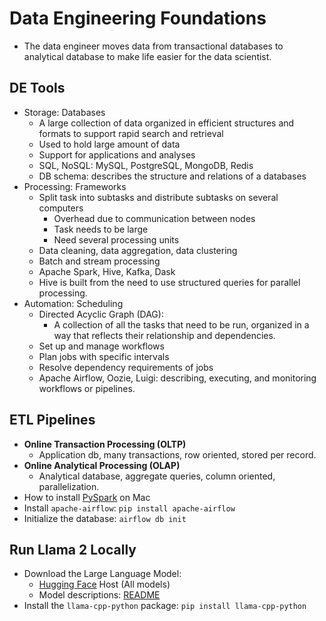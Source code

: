 # Data Engineering Foundations
- The data engineer moves data from transactional databases to analytical database to make life easier for the data scientist.
## DE Tools
- Storage: Databases
  - A large collection of data organized in efficient structures and formats to support rapid search and retrieval 
  - Used to hold large amount of data
  - Support for applications and analyses
  - SQL, NoSQL: MySQL, PostgreSQL, MongoDB, Redis
  - DB schema: describes the structure and relations of a databases
- Processing: Frameworks
  - Split task into subtasks and distribute subtasks on several computers
    - Overhead due to communication between nodes
    - Task needs to be large
    - Need several processing units
  - Data cleaning, data aggregation, data clustering
  - Batch and stream processing
  - Apache Spark, Hive, Kafka, Dask
  - Hive is built from the need to use structured queries for parallel processing.
- Automation: Scheduling
  - Directed Acyclic Graph (DAG):
    - A collection of all the tasks that need to be run, organized in a way that reflects their relationship and dependencies.
  - Set up and manage workflows
  - Plan jobs with specific intervals
  - Resolve dependency requirements of jobs
  - Apache Airflow, Oozie, Luigi: describing, executing, and monitoring workflows or pipelines.

## ETL Pipelines
- **Online Transaction Processing (OLTP)**
  - Application db, many transactions, row oriented, stored per record.
- **Online Analytical Processing (OLAP)**
  - Analytical database, aggregate queries, column oriented, parallelization.
- How to install [PySpark](https://sparkbyexamples.com/pyspark/how-to-install-pyspark-on-mac/) on Mac
- Install `apache-airflow`: `pip install apache-airflow`
- Initialize the database: `airflow db init`

## Run Llama 2 Locally
- Download the Large Language Model:
  - [Hugging Face](https://huggingface.co/TheBloke/Llama-2-7B-Chat-GGML/tree/main) Host (All models)
  - Model descriptions: [README](https://huggingface.co/TheBloke/Llama-2-7B-Chat-GGML#provided-files)
- Install the `llama-cpp-python` package: `pip install llama-cpp-python`